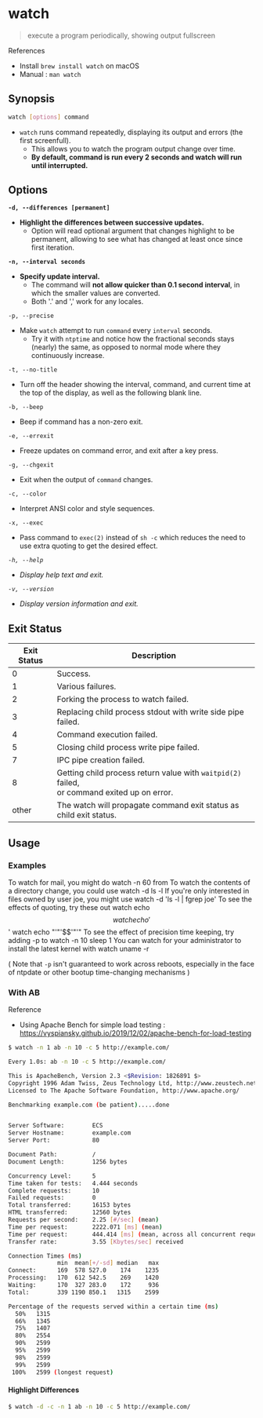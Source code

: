 # watch

> execute a program periodically, showing output fullscreen

References

- Install `brew install watch` on macOS
- Manual : `man watch`

## Synopsis

```bash
watch [options] command
```

- `watch` runs command repeatedly, displaying its output and errors (the first screenfull).
    - This allows you to watch the program output change over time.
    - **By default, command is run every 2 seconds and watch will run until interrupted.**

## Options

**`-d, --differences [permanent]`**

- **Highlight the differences between successive updates.**
    - Option will read optional argument that changes highlight to be permanent, allowing to see what has changed at least once since first iteration.

**`-n, --interval seconds`**

- **Specify update interval.**
    - The command will **not allow quicker than 0.1 second interval**, in which the smaller values are converted.
    - Both '.' and ',' work for any locales.

`-p, --precise`

- Make `watch` attempt to run `command` every `interval` seconds.
    - Try it with `ntptime` and notice how the fractional seconds stays (nearly) the same, as opposed to normal mode where they continuously increase.

`-t, --no-title`

- Turn off the header showing the interval, command, and current time at the top of the display, as well as the following blank line.

`-b, --beep`

- Beep if command has a non-zero exit.

`-e, --errexit`

- Freeze updates on command error, and exit after a key press.

`-g, --chgexit`

- Exit when the output of `command` changes.

`-c, --color`

- Interpret ANSI color and style sequences.

`-x, --exec`

- Pass command to `exec(2)` instead of `sh -c` which reduces the need to use extra quoting to get the desired effect.

_`-h, --help`_

- _Display help text and exit._

_`-v, --version`_

- _Display version information and exit._

## Exit Status

|Exit Status|Description|
|-|-|
|0|Success.|
|1|Various failures.|
|2|Forking the process to watch failed.|
|3|Replacing child process stdout with write side pipe failed.|
|4|Command execution failed.|
|5|Closing child process write pipe failed.|
|7|IPC pipe creation failed.|
|8|Getting child process return value with `waitpid(2)` failed,<br/> or command exited up on error.|
|other| The watch will propagate command exit status as child exit status.|

## Usage

### Examples

To watch for mail, you might do
       watch -n 60 from
To watch the contents of a directory change, you could use
       watch -d ls -l
If you're only interested in files owned by user joe, you might use
       watch -d 'ls -l | fgrep joe'
To see the effects of quoting, try these out
       watch echo $$
       watch echo '$$'
       watch echo "'"'$$'"'"
To see the effect of precision time keeping, try adding -p to
       watch -n 10 sleep 1
You can watch for your administrator to install the latest kernel with
       watch uname -r

( Note that `-p` isn't guaranteed to work across reboots, especially in the face of ntpdate or other bootup time-changing mechanisms )

### With AB

Reference

- Using Apache Bench for simple load testing : https://vyspiansky.github.io/2019/12/02/apache-bench-for-load-testing

```bash
$ watch -n 1 ab -n 10 -c 5 http://example.com/

Every 1.0s: ab -n 10 -c 5 http://example.com/                                                             zhiyuanhe02.local: Mon Nov  9 15:05:58 2020

This is ApacheBench, Version 2.3 <$Revision: 1826891 $>
Copyright 1996 Adam Twiss, Zeus Technology Ltd, http://www.zeustech.net/
Licensed to The Apache Software Foundation, http://www.apache.org/

Benchmarking example.com (be patient).....done


Server Software:        ECS
Server Hostname:        example.com
Server Port:            80

Document Path:          /
Document Length:        1256 bytes

Concurrency Level:      5
Time taken for tests:   4.444 seconds
Complete requests:      10
Failed requests:        0
Total transferred:      16153 bytes
HTML transferred:       12560 bytes
Requests per second:    2.25 [#/sec] (mean)
Time per request:       2222.071 [ms] (mean)
Time per request:       444.414 [ms] (mean, across all concurrent requests)
Transfer rate:          3.55 [Kbytes/sec] received

Connection Times (ms)
              min  mean[+/-sd] median   max
Connect:      169  578 527.0    174    1235
Processing:   170  612 542.5    269    1420
Waiting:      170  327 283.0    172     936
Total:        339 1190 850.1   1315    2599

Percentage of the requests served within a certain time (ms)
  50%   1315
  66%   1345
  75%   1407
  80%   2554
  90%   2599
  95%   2599
  98%   2599
  99%   2599
 100%   2599 (longest request)
```

#### Highlight Differences

```bash
$ watch -d -c -n 1 ab -n 10 -c 5 http://example.com/
```
